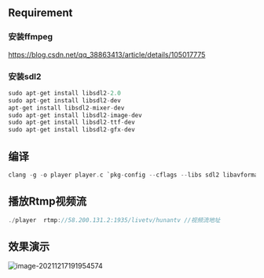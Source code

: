## Requirement

### 安装ffmpeg

https://blog.csdn.net/qq_38863413/article/details/105017775

### 安装sdl2

```c
sudo apt-get install libsdl2-2.0
sudo apt-get install libsdl2-dev
apt-get install libsdl2-mixer-dev
sudo apt-get install libsdl2-image-dev
sudo apt-get install libsdl2-ttf-dev
sudo apt-get install libsdl2-gfx-dev
```

## 编译

```c
clang -g -o player player.c `pkg-config --cflags --libs sdl2 libavformat libavcodec libswscale`
```

## 播放Rtmp视频流

```c
./player  rtmp://58.200.131.2:1935/livetv/hunantv //视频流地址
```

## 效果演示

![image-20211217191954574](https://tva1.sinaimg.cn/large/008i3skNly1gxh1s84w2wj30i10e4q3v.jpg)